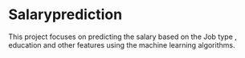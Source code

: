 # Salaryprediction
This project focuses on predicting the salary based on the Job type , education and other features using the machine learning algorithms.
